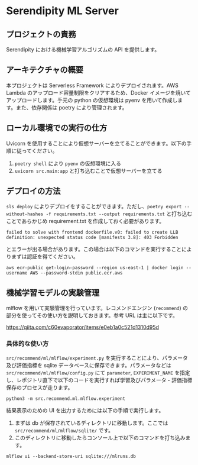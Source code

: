 # Serendipity ML Server

## プロジェクトの責務

Serendipity における機械学習アルゴリズムの API を提供します。

## アーキテクチャの概要

本プロジェクトは Serverless Framework によりデプロイされます。AWS Lambda のアップロード容量制限をクリアするため、Docker イメージを焼いてアップロードします。手元の python の仮想環境は pyenv を用いて作成します。また、依存関係は poetry により管理されます。

## ローカル環境での実行の仕方

Uvicorn を使用することにより仮想サーバーを立てることができます。以下の手順に従ってください。

1. `poetry shell` により `pyenv` の仮想環境に入る
2. `uvicorn src.main:app` と打ち込むことで仮想サーバーを立てる

## デプロイの方法

`sls deploy` によりデプロイをすることができます。ただし、`poetry export --without-hashes -f requirements.txt --output requirements.txt` と打ち込むことであらかじめ requirement.txt を作成しておく必要があります。

```
failed to solve with frontend dockerfile.v0: failed to create LLB definition: unexpected status code [manifests 3.8]: 403 Forbidden
```

とエラーが出る場合があります。この場合は以下のコマンドを実行することによりまずは認証を得てください。

```
aws ecr-public get-login-password --region us-east-1 | docker login --username AWS --password-stdin public.ecr.aws
```

## 機械学習モデルの実験管理

mlflow を用いて実験管理を行っています。レコメンドエンジン (`recommend`) の部分を使ってその使い方を説明しておきます。参考 URL は主に以下です。

https://qiita.com/c60evaporator/items/e0eb1a0c521d1310d95d

### 具体的な使い方

`src/recommend/ml/mlflow/experiment.py` を実行することにより、パラメータ及び評価指標を sqlite データベースに保存できます。パラメータなどは `src/recommend/ml/mlflow/config.py` にて `parameter`, `EXPERIMENT_NAME` を指定し、レポジトリ直下で以下のコードを実行すれば学習及びパラメータ・評価指標保存のプロセスが走ります。

```
python3 -m src.recommend.ml.mlflow.experiment
```

結果表示のための UI を出力するためには以下の手順で実行します。

1. まずは db が保存されているディレクトリに移動します。ここでは `src/recommend/ml/mlflow/sqlite/` です。
2. このディレクトリに移動したらコンソール上で以下のコマンドを打ち込みます。

```
mlflow ui --backend-store-uri sqlite:///mlruns.db
```
